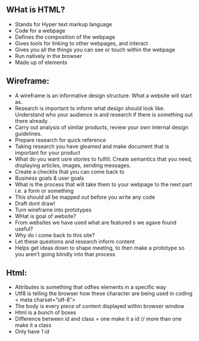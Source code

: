 ## WHat is HTML?

- Stands for Hyper text markup language
- Code for a webpage
- Defines the composition of the webpage
- Gives tools for linking to other webpages, and interact
- Gives you all the things you can see or touch within the webpage
- Run natively in the browser
- Made up of elements

## Wireframe:

- A wireframe is an informative design structure. What a website will start as. 
- Research is important to inform what design should look like. Understand who your audience is and research if there is something out there already . 
- Carry out analysis of similar products, review your own internal design guidelines. 
- Prepare research for quick reference
- Taking research you have gleamed and make document that is important for your product 
- What do you want usre stories to fulfill. Create semantics that you need, displaying articles, images, sending messages. 
- Create a checklis that you can come back to 
- Business goals & user goals
- What is the process that will take them to your webpage to the next part i.e. a form or something 
- This should all be mapped out before you write any code
- Draft dont draw!
- Turn wireframe into prototypes
- WHat is goal of website?
- From websites we have used what are featured s we agave found useful?
- Why do i come back to this site?
- Let these questions and research inform content
- Helps get ideas down to shape meeting, to then make a prototype so you aren’t going blindly into that process

## Html:

- Attributes is something that odfies elements in a specific way
- Utf8 is telling the browser how these character are being used in coding 
< meta charset=”utf-8”>
- The body is every piece of content displayed within browser window
- Html is a bunch of boxes
- Difference between id and class = one make it a id // more than one make it a class
- Only have 1 id
